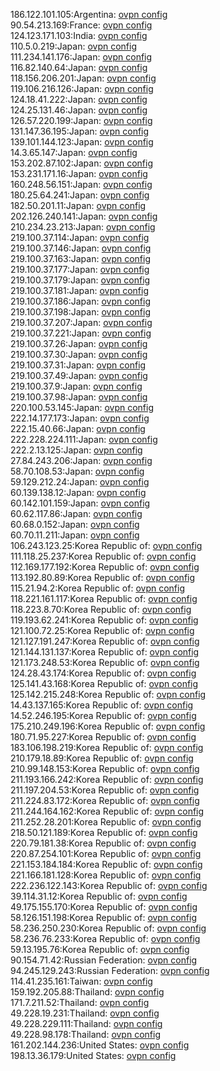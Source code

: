 186.122.101.105:Argentina: [ovpn config](vpn/186_122_101_105.ovpn)  
90.54.213.169:France: [ovpn config](vpn/90_54_213_169.ovpn)  
124.123.171.103:India: [ovpn config](vpn/124_123_171_103.ovpn)  
110.5.0.219:Japan: [ovpn config](vpn/110_5_0_219.ovpn)  
111.234.141.176:Japan: [ovpn config](vpn/111_234_141_176.ovpn)  
116.82.140.64:Japan: [ovpn config](vpn/116_82_140_64.ovpn)  
118.156.206.201:Japan: [ovpn config](vpn/118_156_206_201.ovpn)  
119.106.216.126:Japan: [ovpn config](vpn/119_106_216_126.ovpn)  
124.18.41.222:Japan: [ovpn config](vpn/124_18_41_222.ovpn)  
124.25.131.46:Japan: [ovpn config](vpn/124_25_131_46.ovpn)  
126.57.220.199:Japan: [ovpn config](vpn/126_57_220_199.ovpn)  
131.147.36.195:Japan: [ovpn config](vpn/131_147_36_195.ovpn)  
139.101.144.123:Japan: [ovpn config](vpn/139_101_144_123.ovpn)  
14.3.65.147:Japan: [ovpn config](vpn/14_3_65_147.ovpn)  
153.202.87.102:Japan: [ovpn config](vpn/153_202_87_102.ovpn)  
153.231.171.16:Japan: [ovpn config](vpn/153_231_171_16.ovpn)  
160.248.56.151:Japan: [ovpn config](vpn/160_248_56_151.ovpn)  
180.25.64.241:Japan: [ovpn config](vpn/180_25_64_241.ovpn)  
182.50.201.11:Japan: [ovpn config](vpn/182_50_201_11.ovpn)  
202.126.240.141:Japan: [ovpn config](vpn/202_126_240_141.ovpn)  
210.234.23.213:Japan: [ovpn config](vpn/210_234_23_213.ovpn)  
219.100.37.114:Japan: [ovpn config](vpn/219_100_37_114.ovpn)  
219.100.37.146:Japan: [ovpn config](vpn/219_100_37_146.ovpn)  
219.100.37.163:Japan: [ovpn config](vpn/219_100_37_163.ovpn)  
219.100.37.177:Japan: [ovpn config](vpn/219_100_37_177.ovpn)  
219.100.37.179:Japan: [ovpn config](vpn/219_100_37_179.ovpn)  
219.100.37.181:Japan: [ovpn config](vpn/219_100_37_181.ovpn)  
219.100.37.186:Japan: [ovpn config](vpn/219_100_37_186.ovpn)  
219.100.37.198:Japan: [ovpn config](vpn/219_100_37_198.ovpn)  
219.100.37.207:Japan: [ovpn config](vpn/219_100_37_207.ovpn)  
219.100.37.221:Japan: [ovpn config](vpn/219_100_37_221.ovpn)  
219.100.37.26:Japan: [ovpn config](vpn/219_100_37_26.ovpn)  
219.100.37.30:Japan: [ovpn config](vpn/219_100_37_30.ovpn)  
219.100.37.31:Japan: [ovpn config](vpn/219_100_37_31.ovpn)  
219.100.37.49:Japan: [ovpn config](vpn/219_100_37_49.ovpn)  
219.100.37.9:Japan: [ovpn config](vpn/219_100_37_9.ovpn)  
219.100.37.98:Japan: [ovpn config](vpn/219_100_37_98.ovpn)  
220.100.53.145:Japan: [ovpn config](vpn/220_100_53_145.ovpn)  
222.14.177.173:Japan: [ovpn config](vpn/222_14_177_173.ovpn)  
222.15.40.66:Japan: [ovpn config](vpn/222_15_40_66.ovpn)  
222.228.224.111:Japan: [ovpn config](vpn/222_228_224_111.ovpn)  
222.2.13.125:Japan: [ovpn config](vpn/222_2_13_125.ovpn)  
27.84.243.206:Japan: [ovpn config](vpn/27_84_243_206.ovpn)  
58.70.108.53:Japan: [ovpn config](vpn/58_70_108_53.ovpn)  
59.129.212.24:Japan: [ovpn config](vpn/59_129_212_24.ovpn)  
60.139.138.12:Japan: [ovpn config](vpn/60_139_138_12.ovpn)  
60.142.101.159:Japan: [ovpn config](vpn/60_142_101_159.ovpn)  
60.62.117.86:Japan: [ovpn config](vpn/60_62_117_86.ovpn)  
60.68.0.152:Japan: [ovpn config](vpn/60_68_0_152.ovpn)  
60.70.11.211:Japan: [ovpn config](vpn/60_70_11_211.ovpn)  
106.243.123.25:Korea Republic of: [ovpn config](vpn/106_243_123_25.ovpn)  
111.118.25.237:Korea Republic of: [ovpn config](vpn/111_118_25_237.ovpn)  
112.169.177.192:Korea Republic of: [ovpn config](vpn/112_169_177_192.ovpn)  
113.192.80.89:Korea Republic of: [ovpn config](vpn/113_192_80_89.ovpn)  
115.21.94.2:Korea Republic of: [ovpn config](vpn/115_21_94_2.ovpn)  
118.221.161.117:Korea Republic of: [ovpn config](vpn/118_221_161_117.ovpn)  
118.223.8.70:Korea Republic of: [ovpn config](vpn/118_223_8_70.ovpn)  
119.193.62.241:Korea Republic of: [ovpn config](vpn/119_193_62_241.ovpn)  
121.100.72.25:Korea Republic of: [ovpn config](vpn/121_100_72_25.ovpn)  
121.127.191.247:Korea Republic of: [ovpn config](vpn/121_127_191_247.ovpn)  
121.144.131.137:Korea Republic of: [ovpn config](vpn/121_144_131_137.ovpn)  
121.173.248.53:Korea Republic of: [ovpn config](vpn/121_173_248_53.ovpn)  
124.28.43.174:Korea Republic of: [ovpn config](vpn/124_28_43_174.ovpn)  
125.141.43.168:Korea Republic of: [ovpn config](vpn/125_141_43_168.ovpn)  
125.142.215.248:Korea Republic of: [ovpn config](vpn/125_142_215_248.ovpn)  
14.43.137.165:Korea Republic of: [ovpn config](vpn/14_43_137_165.ovpn)  
14.52.246.195:Korea Republic of: [ovpn config](vpn/14_52_246_195.ovpn)  
175.210.249.196:Korea Republic of: [ovpn config](vpn/175_210_249_196.ovpn)  
180.71.95.227:Korea Republic of: [ovpn config](vpn/180_71_95_227.ovpn)  
183.106.198.219:Korea Republic of: [ovpn config](vpn/183_106_198_219.ovpn)  
210.179.18.89:Korea Republic of: [ovpn config](vpn/210_179_18_89.ovpn)  
210.99.148.153:Korea Republic of: [ovpn config](vpn/210_99_148_153.ovpn)  
211.193.166.242:Korea Republic of: [ovpn config](vpn/211_193_166_242.ovpn)  
211.197.204.53:Korea Republic of: [ovpn config](vpn/211_197_204_53.ovpn)  
211.224.83.172:Korea Republic of: [ovpn config](vpn/211_224_83_172.ovpn)  
211.244.164.162:Korea Republic of: [ovpn config](vpn/211_244_164_162.ovpn)  
211.252.28.201:Korea Republic of: [ovpn config](vpn/211_252_28_201.ovpn)  
218.50.121.189:Korea Republic of: [ovpn config](vpn/218_50_121_189.ovpn)  
220.79.181.38:Korea Republic of: [ovpn config](vpn/220_79_181_38.ovpn)  
220.87.254.101:Korea Republic of: [ovpn config](vpn/220_87_254_101.ovpn)  
221.153.184.184:Korea Republic of: [ovpn config](vpn/221_153_184_184.ovpn)  
221.166.181.128:Korea Republic of: [ovpn config](vpn/221_166_181_128.ovpn)  
222.236.122.143:Korea Republic of: [ovpn config](vpn/222_236_122_143.ovpn)  
39.114.31.12:Korea Republic of: [ovpn config](vpn/39_114_31_12.ovpn)  
49.175.155.170:Korea Republic of: [ovpn config](vpn/49_175_155_170.ovpn)  
58.126.151.198:Korea Republic of: [ovpn config](vpn/58_126_151_198.ovpn)  
58.236.250.230:Korea Republic of: [ovpn config](vpn/58_236_250_230.ovpn)  
58.236.76.233:Korea Republic of: [ovpn config](vpn/58_236_76_233.ovpn)  
59.13.195.76:Korea Republic of: [ovpn config](vpn/59_13_195_76.ovpn)  
90.154.71.42:Russian Federation: [ovpn config](vpn/90_154_71_42.ovpn)  
94.245.129.243:Russian Federation: [ovpn config](vpn/94_245_129_243.ovpn)  
114.41.235.161:Taiwan: [ovpn config](vpn/114_41_235_161.ovpn)  
159.192.205.88:Thailand: [ovpn config](vpn/159_192_205_88.ovpn)  
171.7.211.52:Thailand: [ovpn config](vpn/171_7_211_52.ovpn)  
49.228.19.231:Thailand: [ovpn config](vpn/49_228_19_231.ovpn)  
49.228.229.111:Thailand: [ovpn config](vpn/49_228_229_111.ovpn)  
49.228.98.178:Thailand: [ovpn config](vpn/49_228_98_178.ovpn)  
161.202.144.236:United States: [ovpn config](vpn/161_202_144_236.ovpn)  
198.13.36.179:United States: [ovpn config](vpn/198_13_36_179.ovpn)  
